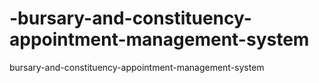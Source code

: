 # -bursary-and-constituency-appointment-management-system
 bursary-and-constituency-appointment-management-system
